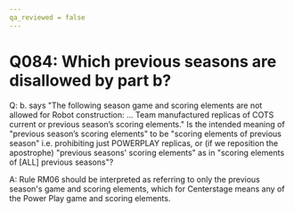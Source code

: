 ```yaml
---
qa_reviewed = false
---
```


# Q084: Which previous seasons are disallowed by <RM06> part b?

Q: <RM06> b. says "The following season game and scoring elements are not allowed for Robot construction: ... Team manufactured replicas of COTS current or previous season’s scoring elements." Is the intended meaning of "previous season’s scoring elements" to be "scoring elements of previous season" i.e. prohibiting just POWERPLAY replicas, or (if we reposition the apostrophe) "previous seasons' scoring elements" as in "scoring elements of [ALL] previous seasons"?

A: Rule RM06 should be interpreted as referring to only the previous season's game and scoring elements, which for Centerstage means any of the Power Play  game and scoring elements.